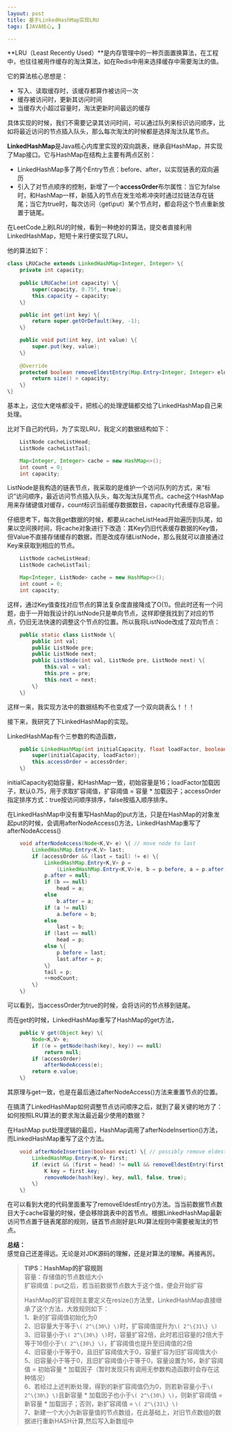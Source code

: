 ```yaml
---
layout: post
title: 基于LinkedHashMap实现LRU
tags: [JAVA核心, ]

---
```


**LRU（Least Recently Used）**是内存管理中的一种页面置换算法，在工程中，也往往被用作缓存的淘汰算法，如在Redis中用来选择缓存中需要淘汰的值。  

它的算法核心思想是：
+ 写入、读取缓存时，该缓存都算作被访问一次  
+ 缓存被访问时，更新其访问时间  
+ 当缓存大小超过容量时，淘汰更新时间最远的缓存  

具体实现的时候，我们不需要记录其访问时间，可以通过队列来标识访问顺序，比如将最近访问的节点插入队头，那么每次淘汰的时候都是选择淘汰队尾节点。  

**LinkedHashMap**是Java核心内库里实现的双向跳表，继承自HashMap，并实现了Map接口。它与HashMap在结构上主要有两点区别：
+ LinkedHashMap多了两个Entry节点：before、after，以实现链表的双向遍历  
+ 引入了对节点顺序的控制，新增了一个**accessOrder**布尔属性：当它为false时，和HashMap一样，新插入的节点在发生哈希冲突时通过拉链法存在链尾；当它为true时，每次访问（get\put）某个节点时，都会将这个节点重新放置于链尾。  

在LeetCode上刷LRU的时候，看到一种绝妙的算法，提交者直接利用LinkedHashMap，短短十来行便实现了LRU。  

他的算法如下：
```java
class LRUCache extends LinkedHashMap<Integer, Integer> \{
    private int capacity;
    
    public LRUCache(int capacity) \{
        super(capacity, 0.75f, true);
        this.capacity = capacity;
    \}

    public int get(int key) \{
        return super.getOrDefault(key, -1);
    \}

    public void put(int key, int value) \{
        super.put(key, value);
    \}
    
    @Override
    protected boolean removeEldestEntry(Map.Entry<Integer, Integer> eldest) \{
        return size() > capacity;
    \}
\}
```

基本上，这位大佬啥都没干，把核心的处理逻辑都交给了LinkedHashMap自己来处理。  

比对下自己的代码，为了实现LRU，我定义的数据结构如下：
```java
    ListNode cacheListHead;
    ListNode cacheListTail;

    Map<Integer, Integer> cache = new HashMap<>();
    int count = 0;
    int capacity;
```
ListNode是我构造的链表节点，我采取的是维护一个访问队列的方式，来“标识”访问顺序，最近访问节点插入队头，每次淘汰队尾节点。cache这个HashMap用来存储键值对缓存，count标识当前缓存数据数目，capacity代表缓存总容量。  

仔细思考下，每次我get数据的时候，都要从cacheListHead开始遍历到队尾，如果以空间换时间，将cache对象进行下改造：其Key仍旧代表缓存数据的Key值，但Value不直接存储缓存的数据，而是改成存储ListNode，那么我就可以直接通过Key来获取到相应的节点。
```java
    ListNode cacheListHead;
    ListNode cacheListTail;

    Map<Integer, ListNode> cache = new HashMap<>();
    int count = 0;
    int capacity;
```

这样，通过Key值查找对应节点的算法复杂度直接降成了O(1)。但此时还有一个问题，由于一开始我设计的ListNode只是单向节点，这样即便我找到了对应的节点，仍旧无法快速的调整这个节点的位置。所以我将ListNode改成了双向节点：
```java
    public static class ListNode \{
        public int val;
        public ListNode pre;
        public ListNode next;
        public ListNode(int val, ListNode pre, ListNode next) \{
            this.val = val;
            this.pre = pre;
            this.next = next;
        \}
    \}
```
这样一来，我实现方法中的数据结构不也变成了一个双向跳表么！！！  

接下来，我研究了下LinkedHashMap的实现。  

LinkedHashMap有个三参数的构造函数，
```java
    public LinkedHashMap(int initialCapacity, float loadFactor, boolean accessOrder) \{
        super(initialCapacity, loadFactor);
        this.accessOrder = accessOrder;
    \}
```
initialCapacity初始容量，和HashMap一致，初始容量是16；loadFactor加载因子，默认0.75，用于求取扩容阈值，扩容阈值 = 容量 * 加载因子；accessOrder指定排序方式：true按访问顺序排序，false按插入顺序排序。  

在LinkedHashMap中没有重写HashMap的put方法，只是在HashMap的对象发起put的时候，会调用afterNodeAccess()方法，LinkedHashMap重写了afterNodeAccess()
```java
    void afterNodeAccess(Node<K,V> e) \{ // move node to last
        LinkedHashMap.Entry<K,V> last;
        if (accessOrder && (last = tail) != e) \{
            LinkedHashMap.Entry<K,V> p =
                (LinkedHashMap.Entry<K,V>)e, b = p.before, a = p.after;
            p.after = null;
            if (b == null)
                head = a;
            else
                b.after = a;
            if (a != null)
                a.before = b;
            else
                last = b;
            if (last == null)
                head = p;
            else \{
                p.before = last;
                last.after = p;
            \}
            tail = p;
            ++modCount;
        \}
    \}
```
可以看到，当accessOrder为true的时候，会将访问的节点移到链尾。  

而在get的时候，LinkedHashMap重写了HashMap的get方法，
```java
    public V get(Object key) \{
        Node<K,V> e;
        if ((e = getNode(hash(key), key)) == null)
            return null;
        if (accessOrder)
            afterNodeAccess(e);
        return e.value;
    \}
```
其原理与get一致，也是在最后通过afterNodeAccess()方法来重置节点的位置。  

在搞清了LinkedHashMap如何调整节点访问顺序之后，就到了最关键的地方了：如何按照LRU算法的要求淘汰最近最少使用的数据？  

在HashMap put处理逻辑的最后，HashMap调用了afterNodeInsertion()方法，而LinkedHashMap重写了这个方法。
```java
    void afterNodeInsertion(boolean evict) \{ // possibly remove eldest
        LinkedHashMap.Entry<K,V> first;
        if (evict && (first = head) != null && removeEldestEntry(first)) \{
            K key = first.key;
            removeNode(hash(key), key, null, false, true);
        \}
    \}
```
在可以看到大佬的代码里面重写了removeEldestEntry()方法。当当前数据节点数目大于cache容量的时候，便会移除跳表中的首节点。根据LinkedHashMap最新访问节点置于链表尾部的规则，链首节点刚好是LRU算法规则中需要被淘汰的节点。

**总结：**  
感觉自己还差得远。无论是对JDK源码的理解，还是对算法的理解。再接再厉。

> **TIPS：HashMap的扩容规则**  
> 容量：存储值的节点数组大小  
> 扩容阈值：put之后，若当前数据节点数大于这个值，便会开始扩容  
>   
> HashMap的扩容规则主要定义在resize()方法里，LinkedHashMap直接继承了这个方法，大致规则如下：  
> 1、新的扩容阈值初始化为0  
> 2、旧容量大于等于`\( 2^\{30\} \)`时，扩容阈值提升为`\( 2^\{31\} \)`  
> 3、旧容量小于`\( 2^\{30\} \)`时，容量扩容2倍，此时若旧容量的2倍大于等于16但小于`\( 2^\{30\} \)`，扩容阈值也提升至旧阈值的2倍  
> 4、旧容量小于等于0，且旧扩容阈值大于0，容量扩容为旧扩容阈值大小  
> 5、旧容量小于等于0，且旧扩容阈值小于等于0，容量设置为16，新扩容阈值 = 初始容量 * 加载因子（暂时发现只有调用无参数构造函数时会存在这种情况）  
> 6、若经过上述判断处理，得到的新扩容阈值仍为0，则若新容量小于`\( 2^\{30\} \)`且新容量 * 加载因子也小于`\( 2^\{30\} \)`，则新扩容阈值 = 新容量 * 加载因子；否则，新扩容阈值 = `\( 2^\{31\} \)`  
> 7、新建一个大小为新容量值的节点数组，在此基础上，对旧节点数组的数据进行重新HASH计算,然后写入新数组中  
